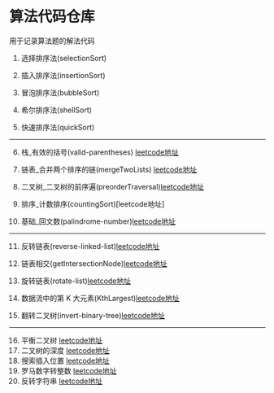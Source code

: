 # 算法代码仓库

  用于记录算法题的解法代码

1. 选择排序法(selectionSort)

2. 插入排序法(insertionSort)

3. 冒泡排序法(bubbleSort)
 
4. 希尔排序法(shellSort)
 
5. 快速排序法(quickSort)

<hr>

6. 栈_有效的括号(valid-parentheses) [leetcode地址](https://leetcode-cn.com/problems/valid-parentheses/)

7. 链表_合并两个排序的链(mergeTwoLists) [leetcode地址](https://leetcode-cn.com/problems/he-bing-liang-ge-pai-xu-de-lian-biao-lcof/)

8. 二叉树_二叉树的前序遍(preorderTraversal)[leetcode地址](https://leetcode-cn.com/problems/binary-tree-preorder-traversal/)

9. 排序_计数排序(countingSort)[leetcode地址]

10. 基础_回文数(palindrome-number)[leetcode地址](https://leetcode-cn.com/problems/palindrome-number/)

<hr>

11. 反转链表(reverse-linked-list)[leetcode地址](https://leetcode-cn.com/problems/UHnkqh/)

12. 链表相交(getIntersectionNode)[leetcode地址](https://leetcode-cn.com/problems/intersection-of-two-linked-lists-lcci/)

13. 旋转链表(rotate-list)[leetcode地址](https://leetcode-cn.com/problems/rotate-list/)

14. 数据流中的第 K 大元素(KthLargest)[leetcode地址](https://leetcode-cn.com/problems/invert-binary-tree/)

15. 翻转二叉树(invert-binary-tree)[leetcode地址](https://leetcode-cn.com/problems/invert-binary-tree/)

<hr>

16. 平衡二叉树 [leetcode地址](https://leetcode-cn.com/problems/balanced-binary-tree)
17. 二叉树的深度 [leetcode地址](https://leetcode-cn.com/problems/er-cha-shu-de-shen-du-lcof)
18. 搜索插入位置 [leetcode地址](https://leetcode-cn.com/problems/search-insert-position/)
19. 罗马数字转整数 [leetcode地址](https://leetcode-cn.com/problems/roman-to-integer)
20. 反转字符串 [leetcode地址](https://leetcode-cn.com/problems/reverse-string/)





